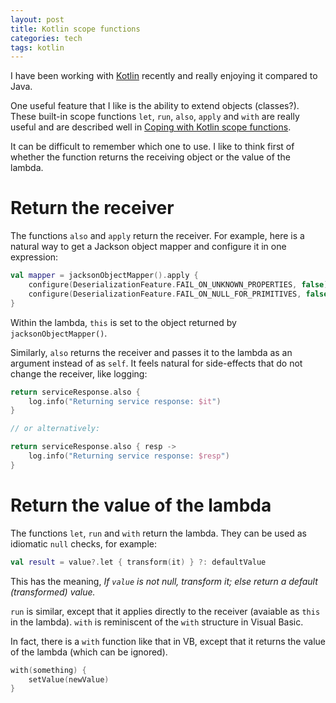 ```yaml
---
layout: post
title: Kotlin scope functions
categories: tech
tags: kotlin
---
```


I have been working with [Kotlin](https://kotlinlang.org/) recently and really enjoying it 
compared to Java.

One useful feature that I like is the ability to extend objects (classes?). 
These built-in scope functions `let`, `run`, `also`, `apply` and `with` are really useful
and are described well in
[Coping with Kotlin scope functions](https://kotlinexpertise.com/coping-with-kotlins-scope-functions/).

It can be difficult to remember which one to use. I like to think first of whether the function
returns the receiving object or the value of the lambda.

# Return the receiver

The functions `also` and `apply` return the receiver. For example, here is a natural way to get a
Jackson object mapper and configure it in one expression:

```kotlin
val mapper = jacksonObjectMapper().apply {
    configure(DeserializationFeature.FAIL_ON_UNKNOWN_PROPERTIES, false)
    configure(DeserializationFeature.FAIL_ON_NULL_FOR_PRIMITIVES, false)
}
```

Within the lambda, `this` is set to the object returned by `jacksonObjectMapper()`.

Similarly, `also` returns the receiver and passes it to the lambda as an argument instead
of as `self`. It feels natural for side-effects that do not change the receiver, like logging:

```kotlin
return serviceResponse.also {
    log.info("Returning service response: $it")
}

// or alternatively:

return serviceResponse.also { resp ->
    log.info("Returning service response: $resp")
}
```

# Return the value of the lambda

The functions `let`, `run` and `with` return the lambda. They can be used as idiomatic
`null` checks, for example:

```kotlin
val result = value?.let { transform(it) } ?: defaultValue
```

This has the meaning, _If `value` is not null, transform it; else return a default
(transformed) value._

`run` is similar, except that it applies directly to the receiver (avaiable as `this` in
the lambda). `with` is reminiscent of the `with` structure in Visual Basic.

In fact, there is a `with` function like that in VB, except that it returns the value of
the lambda (which can be ignored).

```kotlin
with(something) {
    setValue(newValue)
}
```
